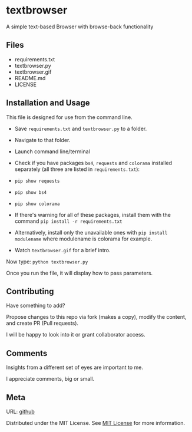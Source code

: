 # textbrowser
 A simple text-based Browser with browse-back functionality

## Files
* requirements.txt
* textbrowser.py
* textbrowser.gif
* README.md
* LICENSE

## Installation and Usage
This file is designed for use from the command line.

* Save `requirements.txt` and `textbrowser.py` to a folder.
* Navigate to that folder.
* Launch command line/terminal
* Check if you have packages `bs4`, `requests` and `colorama` installed separately (all three are listed in `requirements.txt`):
* `pip show requests`
* `pip show bs4`
* `pip show colorama`
* If there's warning for all of these packages, install them with the command `pip install -r requirements.txt`
* Alternatively, install only the unavailable ones with `pip install modulename` where modulename is colorama for example.

* Watch `textbrowser.gif` for a brief intro.

Now type: `python textbrowser.py`

Once you run the file, it will display how to pass parameters.


## Contributing
Have something to add?

Propose changes to this repo via fork (makes a copy), modify the content, and create PR (Pull requests).

I will be happy to look into it or grant collaborator access.

## Comments
Insights from a different set of eyes are important to me.

I appreciate comments, big or small.

## Meta
URL: [github](https://github.com/veena-LINE/textbrowser)

Distributed under the MIT License. See [MIT License](https://choosealicense.com/licenses/mit/) for more information.
